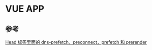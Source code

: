 # VUE APP

## 参考

[Head 标签里面的 dns-prefetch，preconnect，prefetch 和 prerender](https://segmentfault.com/a/1190000011065339)
